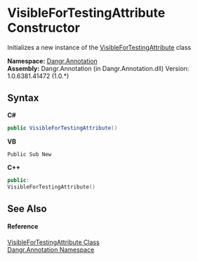 # VisibleForTestingAttribute Constructor 
 

Initializes a new instance of the <a href="T_Dangr_Annotation_VisibleForTestingAttribute">VisibleForTestingAttribute</a> class

**Namespace:**&nbsp;<a href="N_Dangr_Annotation">Dangr.Annotation</a><br />**Assembly:**&nbsp;Dangr.Annotation (in Dangr.Annotation.dll) Version: 1.0.6381.41472 (1.0.*)

## Syntax

**C#**<br />
``` C#
public VisibleForTestingAttribute()
```

**VB**<br />
``` VB
Public Sub New
```

**C++**<br />
``` C++
public:
VisibleForTestingAttribute()
```


## See Also


#### Reference
<a href="T_Dangr_Annotation_VisibleForTestingAttribute">VisibleForTestingAttribute Class</a><br /><a href="N_Dangr_Annotation">Dangr.Annotation Namespace</a><br />